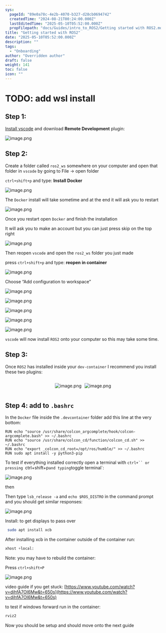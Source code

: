 ```yaml
---
sys:
  pageId: "89e0a78c-4e2b-4070-b327-d28cb0694742"
  createdTime: "2024-08-21T00:24:00.000Z"
  lastEditedTime: "2025-05-10T05:52:00.000Z"
  propFilepath: "docs/Guides/intro_to_ROS2/Getting started with ROS2.md"
title: "Getting started with ROS2"
date: "2025-05-10T05:52:00.000Z"
description: ""
tags:
  - "Onboarding"
author: "Overridden author"
draft: false
weight: 141
toc: false
icon: ""
---
```


# TODO: add wsl install

## Step 1:

[Install vscode](https://code.visualstudio.com/download) and download **Remote Development** plugin:

![image.png](https://prod-files-secure.s3.us-west-2.amazonaws.com/d518164a-d88e-44d1-a4ee-3adb3bd8bce0/efb52993-1881-4a40-b95e-6f020334f022/image.png?X-Amz-Algorithm=AWS4-HMAC-SHA256&X-Amz-Content-Sha256=UNSIGNED-PAYLOAD&X-Amz-Credential=ASIAZI2LB4665X23FZN4%2F20250512%2Fus-west-2%2Fs3%2Faws4_request&X-Amz-Date=20250512T150939Z&X-Amz-Expires=3600&X-Amz-Security-Token=IQoJb3JpZ2luX2VjEC8aCXVzLXdlc3QtMiJHMEUCIQD0bzXuQnPm4SGT8UAwSjIKT6mJ%2Ff6cA7q8tzudQeq7qwIgPYTvmOwii6fj%2FtZM3zq489TaqO%2FNdAcblGBR5pm2j1IqiAQI2P%2F%2F%2F%2F%2F%2F%2F%2F%2F%2FARAAGgw2Mzc0MjMxODM4MDUiDHKM4xVIr3Bj%2Fr7DkyrcA3dYJPwl%2BXDuFh%2BNGpbwUyvetmoCi1CFRQ9OuFocQzrtW7U2Y7yJzla6C%2FEjagGlzQiWNQx16sqdDP2q4nymE9vz8fYfK8l8eSMsFi%2BYf%2Fpg14KZleKcGCFjIP3JXp49f0uVLAMTSS6g%2BMR7Et4EMe3X7kbsbhRwEk845Ipx5H9Ge1va9hnouZgWfwclWZDVCmVaZd6xxAGtDsplmF7FX%2B5CfPEXRLCof4Oqquj9RBIRZi6beNV9HYcDHVjvMnpQbCgJLy3Iwkiojkfm1Vxt7rrQqGZbFef4clGlCwV7UZH%2FQThjPpJzYVD%2FEKjZlKsBjUT9G1%2F0m8isM%2BnxdZjKb%2FhdGF5p2Z9%2B30%2Fbu1Q6w8o70qygXH2%2BSFTRBrwCMvtydwCzhJqji51tljm0U%2Fw3fvFI%2BC12Gawic%2Ft7WQ%2B7VVMCk17lwelwknkPpfEucVAAz0J5h%2B7WD6qu7YehbGdwI2ZEQWuQJjepstIS9XNqqgLKcfo4l3QfNgTQN%2BfUNNY5hqeujqT%2BQeYb3S0yMeU9Y8obkggIbrolNHss56wclmX%2FcLlhxayom3U4whO%2B%2FdqSptVOFk9ZN0nJGhVzYo69MD7BxbY0HHzH%2FaX0i8E%2FH3tFCd0bZaZ7TMZiniObMN6diMEGOqUBvgNyxZy0hBZerD%2FJIcuVTA3LslH%2B6GI%2BA%2Fk9VCG%2BTkeg2b5ddiUL1OLW8vzv2acTWr1Zq4Q6zww9ISIrUaqtvtOPTYCAPkIwj1l7tZb8Si%2Bg7GfqdvNSnnRJiBg3FxNrLUvA0QWd8CiyRLpopiId%2Fn6gGEoquvqMt%2Fah2oXVt8cSk4BC3piPtiO0GdDVrjbyCk6uug2NGPjuaL%2FdFaf3%2BGpw5bDi&X-Amz-Signature=493b67e5444ecb301dc015cde458e638c381145ee59eb3bb61fbcfe58963ae1d&X-Amz-SignedHeaders=host&x-id=GetObject)

## Step 2:

Create a folder called `ros2_ws` somewhere on your computer and open that folder in `vscode` by going to File → open folder 

`ctrl+shift+p` and type: **Install Docker**

![image.png](https://prod-files-secure.s3.us-west-2.amazonaws.com/d518164a-d88e-44d1-a4ee-3adb3bd8bce0/2269dc0e-1cd5-47ff-bceb-c04ad9b2eab0/image.png?X-Amz-Algorithm=AWS4-HMAC-SHA256&X-Amz-Content-Sha256=UNSIGNED-PAYLOAD&X-Amz-Credential=ASIAZI2LB4665X23FZN4%2F20250512%2Fus-west-2%2Fs3%2Faws4_request&X-Amz-Date=20250512T150939Z&X-Amz-Expires=3600&X-Amz-Security-Token=IQoJb3JpZ2luX2VjEC8aCXVzLXdlc3QtMiJHMEUCIQD0bzXuQnPm4SGT8UAwSjIKT6mJ%2Ff6cA7q8tzudQeq7qwIgPYTvmOwii6fj%2FtZM3zq489TaqO%2FNdAcblGBR5pm2j1IqiAQI2P%2F%2F%2F%2F%2F%2F%2F%2F%2F%2FARAAGgw2Mzc0MjMxODM4MDUiDHKM4xVIr3Bj%2Fr7DkyrcA3dYJPwl%2BXDuFh%2BNGpbwUyvetmoCi1CFRQ9OuFocQzrtW7U2Y7yJzla6C%2FEjagGlzQiWNQx16sqdDP2q4nymE9vz8fYfK8l8eSMsFi%2BYf%2Fpg14KZleKcGCFjIP3JXp49f0uVLAMTSS6g%2BMR7Et4EMe3X7kbsbhRwEk845Ipx5H9Ge1va9hnouZgWfwclWZDVCmVaZd6xxAGtDsplmF7FX%2B5CfPEXRLCof4Oqquj9RBIRZi6beNV9HYcDHVjvMnpQbCgJLy3Iwkiojkfm1Vxt7rrQqGZbFef4clGlCwV7UZH%2FQThjPpJzYVD%2FEKjZlKsBjUT9G1%2F0m8isM%2BnxdZjKb%2FhdGF5p2Z9%2B30%2Fbu1Q6w8o70qygXH2%2BSFTRBrwCMvtydwCzhJqji51tljm0U%2Fw3fvFI%2BC12Gawic%2Ft7WQ%2B7VVMCk17lwelwknkPpfEucVAAz0J5h%2B7WD6qu7YehbGdwI2ZEQWuQJjepstIS9XNqqgLKcfo4l3QfNgTQN%2BfUNNY5hqeujqT%2BQeYb3S0yMeU9Y8obkggIbrolNHss56wclmX%2FcLlhxayom3U4whO%2B%2FdqSptVOFk9ZN0nJGhVzYo69MD7BxbY0HHzH%2FaX0i8E%2FH3tFCd0bZaZ7TMZiniObMN6diMEGOqUBvgNyxZy0hBZerD%2FJIcuVTA3LslH%2B6GI%2BA%2Fk9VCG%2BTkeg2b5ddiUL1OLW8vzv2acTWr1Zq4Q6zww9ISIrUaqtvtOPTYCAPkIwj1l7tZb8Si%2Bg7GfqdvNSnnRJiBg3FxNrLUvA0QWd8CiyRLpopiId%2Fn6gGEoquvqMt%2Fah2oXVt8cSk4BC3piPtiO0GdDVrjbyCk6uug2NGPjuaL%2FdFaf3%2BGpw5bDi&X-Amz-Signature=fe9653ee0d62bb7566582bb59ac74a490d1215a4f296c064aa5692168faa01c2&X-Amz-SignedHeaders=host&x-id=GetObject)

The `Docker` install will take sometime and at the end it will ask you to restart

![image.png](https://prod-files-secure.s3.us-west-2.amazonaws.com/d518164a-d88e-44d1-a4ee-3adb3bd8bce0/ed233f78-be33-4b1f-b89c-9c346c0e961e/image.png?X-Amz-Algorithm=AWS4-HMAC-SHA256&X-Amz-Content-Sha256=UNSIGNED-PAYLOAD&X-Amz-Credential=ASIAZI2LB4665X23FZN4%2F20250512%2Fus-west-2%2Fs3%2Faws4_request&X-Amz-Date=20250512T150939Z&X-Amz-Expires=3600&X-Amz-Security-Token=IQoJb3JpZ2luX2VjEC8aCXVzLXdlc3QtMiJHMEUCIQD0bzXuQnPm4SGT8UAwSjIKT6mJ%2Ff6cA7q8tzudQeq7qwIgPYTvmOwii6fj%2FtZM3zq489TaqO%2FNdAcblGBR5pm2j1IqiAQI2P%2F%2F%2F%2F%2F%2F%2F%2F%2F%2FARAAGgw2Mzc0MjMxODM4MDUiDHKM4xVIr3Bj%2Fr7DkyrcA3dYJPwl%2BXDuFh%2BNGpbwUyvetmoCi1CFRQ9OuFocQzrtW7U2Y7yJzla6C%2FEjagGlzQiWNQx16sqdDP2q4nymE9vz8fYfK8l8eSMsFi%2BYf%2Fpg14KZleKcGCFjIP3JXp49f0uVLAMTSS6g%2BMR7Et4EMe3X7kbsbhRwEk845Ipx5H9Ge1va9hnouZgWfwclWZDVCmVaZd6xxAGtDsplmF7FX%2B5CfPEXRLCof4Oqquj9RBIRZi6beNV9HYcDHVjvMnpQbCgJLy3Iwkiojkfm1Vxt7rrQqGZbFef4clGlCwV7UZH%2FQThjPpJzYVD%2FEKjZlKsBjUT9G1%2F0m8isM%2BnxdZjKb%2FhdGF5p2Z9%2B30%2Fbu1Q6w8o70qygXH2%2BSFTRBrwCMvtydwCzhJqji51tljm0U%2Fw3fvFI%2BC12Gawic%2Ft7WQ%2B7VVMCk17lwelwknkPpfEucVAAz0J5h%2B7WD6qu7YehbGdwI2ZEQWuQJjepstIS9XNqqgLKcfo4l3QfNgTQN%2BfUNNY5hqeujqT%2BQeYb3S0yMeU9Y8obkggIbrolNHss56wclmX%2FcLlhxayom3U4whO%2B%2FdqSptVOFk9ZN0nJGhVzYo69MD7BxbY0HHzH%2FaX0i8E%2FH3tFCd0bZaZ7TMZiniObMN6diMEGOqUBvgNyxZy0hBZerD%2FJIcuVTA3LslH%2B6GI%2BA%2Fk9VCG%2BTkeg2b5ddiUL1OLW8vzv2acTWr1Zq4Q6zww9ISIrUaqtvtOPTYCAPkIwj1l7tZb8Si%2Bg7GfqdvNSnnRJiBg3FxNrLUvA0QWd8CiyRLpopiId%2Fn6gGEoquvqMt%2Fah2oXVt8cSk4BC3piPtiO0GdDVrjbyCk6uug2NGPjuaL%2FdFaf3%2BGpw5bDi&X-Amz-Signature=feed9865bc0a0eba15be3cae6be5046b3a0cd43a78a4f15551ac88500d2fec7f&X-Amz-SignedHeaders=host&x-id=GetObject)

Once you restart open `Docker` and finish the installation

It will ask you to make an account but you can just press skip on the top right

![image.png](https://prod-files-secure.s3.us-west-2.amazonaws.com/d518164a-d88e-44d1-a4ee-3adb3bd8bce0/21010ad9-1659-4fd9-9f59-9932a09b2a3d/image.png?X-Amz-Algorithm=AWS4-HMAC-SHA256&X-Amz-Content-Sha256=UNSIGNED-PAYLOAD&X-Amz-Credential=ASIAZI2LB4665X23FZN4%2F20250512%2Fus-west-2%2Fs3%2Faws4_request&X-Amz-Date=20250512T150939Z&X-Amz-Expires=3600&X-Amz-Security-Token=IQoJb3JpZ2luX2VjEC8aCXVzLXdlc3QtMiJHMEUCIQD0bzXuQnPm4SGT8UAwSjIKT6mJ%2Ff6cA7q8tzudQeq7qwIgPYTvmOwii6fj%2FtZM3zq489TaqO%2FNdAcblGBR5pm2j1IqiAQI2P%2F%2F%2F%2F%2F%2F%2F%2F%2F%2FARAAGgw2Mzc0MjMxODM4MDUiDHKM4xVIr3Bj%2Fr7DkyrcA3dYJPwl%2BXDuFh%2BNGpbwUyvetmoCi1CFRQ9OuFocQzrtW7U2Y7yJzla6C%2FEjagGlzQiWNQx16sqdDP2q4nymE9vz8fYfK8l8eSMsFi%2BYf%2Fpg14KZleKcGCFjIP3JXp49f0uVLAMTSS6g%2BMR7Et4EMe3X7kbsbhRwEk845Ipx5H9Ge1va9hnouZgWfwclWZDVCmVaZd6xxAGtDsplmF7FX%2B5CfPEXRLCof4Oqquj9RBIRZi6beNV9HYcDHVjvMnpQbCgJLy3Iwkiojkfm1Vxt7rrQqGZbFef4clGlCwV7UZH%2FQThjPpJzYVD%2FEKjZlKsBjUT9G1%2F0m8isM%2BnxdZjKb%2FhdGF5p2Z9%2B30%2Fbu1Q6w8o70qygXH2%2BSFTRBrwCMvtydwCzhJqji51tljm0U%2Fw3fvFI%2BC12Gawic%2Ft7WQ%2B7VVMCk17lwelwknkPpfEucVAAz0J5h%2B7WD6qu7YehbGdwI2ZEQWuQJjepstIS9XNqqgLKcfo4l3QfNgTQN%2BfUNNY5hqeujqT%2BQeYb3S0yMeU9Y8obkggIbrolNHss56wclmX%2FcLlhxayom3U4whO%2B%2FdqSptVOFk9ZN0nJGhVzYo69MD7BxbY0HHzH%2FaX0i8E%2FH3tFCd0bZaZ7TMZiniObMN6diMEGOqUBvgNyxZy0hBZerD%2FJIcuVTA3LslH%2B6GI%2BA%2Fk9VCG%2BTkeg2b5ddiUL1OLW8vzv2acTWr1Zq4Q6zww9ISIrUaqtvtOPTYCAPkIwj1l7tZb8Si%2Bg7GfqdvNSnnRJiBg3FxNrLUvA0QWd8CiyRLpopiId%2Fn6gGEoquvqMt%2Fah2oXVt8cSk4BC3piPtiO0GdDVrjbyCk6uug2NGPjuaL%2FdFaf3%2BGpw5bDi&X-Amz-Signature=5abc3b82d5253f83cdcaa514c996643ce8f83038e3af47f3ec3e3391d3a089f2&X-Amz-SignedHeaders=host&x-id=GetObject)

Then reopen `vscode` and open the `ros2_ws` folder you just made

press `ctrl+shift+p` and type: **reopen in container**

![image.png](https://prod-files-secure.s3.us-west-2.amazonaws.com/d518164a-d88e-44d1-a4ee-3adb3bd8bce0/4e93b8c2-41ad-488c-8095-c74205196118/image.png?X-Amz-Algorithm=AWS4-HMAC-SHA256&X-Amz-Content-Sha256=UNSIGNED-PAYLOAD&X-Amz-Credential=ASIAZI2LB4665X23FZN4%2F20250512%2Fus-west-2%2Fs3%2Faws4_request&X-Amz-Date=20250512T150939Z&X-Amz-Expires=3600&X-Amz-Security-Token=IQoJb3JpZ2luX2VjEC8aCXVzLXdlc3QtMiJHMEUCIQD0bzXuQnPm4SGT8UAwSjIKT6mJ%2Ff6cA7q8tzudQeq7qwIgPYTvmOwii6fj%2FtZM3zq489TaqO%2FNdAcblGBR5pm2j1IqiAQI2P%2F%2F%2F%2F%2F%2F%2F%2F%2F%2FARAAGgw2Mzc0MjMxODM4MDUiDHKM4xVIr3Bj%2Fr7DkyrcA3dYJPwl%2BXDuFh%2BNGpbwUyvetmoCi1CFRQ9OuFocQzrtW7U2Y7yJzla6C%2FEjagGlzQiWNQx16sqdDP2q4nymE9vz8fYfK8l8eSMsFi%2BYf%2Fpg14KZleKcGCFjIP3JXp49f0uVLAMTSS6g%2BMR7Et4EMe3X7kbsbhRwEk845Ipx5H9Ge1va9hnouZgWfwclWZDVCmVaZd6xxAGtDsplmF7FX%2B5CfPEXRLCof4Oqquj9RBIRZi6beNV9HYcDHVjvMnpQbCgJLy3Iwkiojkfm1Vxt7rrQqGZbFef4clGlCwV7UZH%2FQThjPpJzYVD%2FEKjZlKsBjUT9G1%2F0m8isM%2BnxdZjKb%2FhdGF5p2Z9%2B30%2Fbu1Q6w8o70qygXH2%2BSFTRBrwCMvtydwCzhJqji51tljm0U%2Fw3fvFI%2BC12Gawic%2Ft7WQ%2B7VVMCk17lwelwknkPpfEucVAAz0J5h%2B7WD6qu7YehbGdwI2ZEQWuQJjepstIS9XNqqgLKcfo4l3QfNgTQN%2BfUNNY5hqeujqT%2BQeYb3S0yMeU9Y8obkggIbrolNHss56wclmX%2FcLlhxayom3U4whO%2B%2FdqSptVOFk9ZN0nJGhVzYo69MD7BxbY0HHzH%2FaX0i8E%2FH3tFCd0bZaZ7TMZiniObMN6diMEGOqUBvgNyxZy0hBZerD%2FJIcuVTA3LslH%2B6GI%2BA%2Fk9VCG%2BTkeg2b5ddiUL1OLW8vzv2acTWr1Zq4Q6zww9ISIrUaqtvtOPTYCAPkIwj1l7tZb8Si%2Bg7GfqdvNSnnRJiBg3FxNrLUvA0QWd8CiyRLpopiId%2Fn6gGEoquvqMt%2Fah2oXVt8cSk4BC3piPtiO0GdDVrjbyCk6uug2NGPjuaL%2FdFaf3%2BGpw5bDi&X-Amz-Signature=48e4583be1ab3907981bd9d97de4da8a260c52f4a76c3048bcfa623c40fa7a3c&X-Amz-SignedHeaders=host&x-id=GetObject)

Choose “Add configuration to workspace”

![image.png](https://prod-files-secure.s3.us-west-2.amazonaws.com/d518164a-d88e-44d1-a4ee-3adb3bd8bce0/9560b282-5060-4989-ba37-97e7b2c22476/image.png?X-Amz-Algorithm=AWS4-HMAC-SHA256&X-Amz-Content-Sha256=UNSIGNED-PAYLOAD&X-Amz-Credential=ASIAZI2LB4665X23FZN4%2F20250512%2Fus-west-2%2Fs3%2Faws4_request&X-Amz-Date=20250512T150939Z&X-Amz-Expires=3600&X-Amz-Security-Token=IQoJb3JpZ2luX2VjEC8aCXVzLXdlc3QtMiJHMEUCIQD0bzXuQnPm4SGT8UAwSjIKT6mJ%2Ff6cA7q8tzudQeq7qwIgPYTvmOwii6fj%2FtZM3zq489TaqO%2FNdAcblGBR5pm2j1IqiAQI2P%2F%2F%2F%2F%2F%2F%2F%2F%2F%2FARAAGgw2Mzc0MjMxODM4MDUiDHKM4xVIr3Bj%2Fr7DkyrcA3dYJPwl%2BXDuFh%2BNGpbwUyvetmoCi1CFRQ9OuFocQzrtW7U2Y7yJzla6C%2FEjagGlzQiWNQx16sqdDP2q4nymE9vz8fYfK8l8eSMsFi%2BYf%2Fpg14KZleKcGCFjIP3JXp49f0uVLAMTSS6g%2BMR7Et4EMe3X7kbsbhRwEk845Ipx5H9Ge1va9hnouZgWfwclWZDVCmVaZd6xxAGtDsplmF7FX%2B5CfPEXRLCof4Oqquj9RBIRZi6beNV9HYcDHVjvMnpQbCgJLy3Iwkiojkfm1Vxt7rrQqGZbFef4clGlCwV7UZH%2FQThjPpJzYVD%2FEKjZlKsBjUT9G1%2F0m8isM%2BnxdZjKb%2FhdGF5p2Z9%2B30%2Fbu1Q6w8o70qygXH2%2BSFTRBrwCMvtydwCzhJqji51tljm0U%2Fw3fvFI%2BC12Gawic%2Ft7WQ%2B7VVMCk17lwelwknkPpfEucVAAz0J5h%2B7WD6qu7YehbGdwI2ZEQWuQJjepstIS9XNqqgLKcfo4l3QfNgTQN%2BfUNNY5hqeujqT%2BQeYb3S0yMeU9Y8obkggIbrolNHss56wclmX%2FcLlhxayom3U4whO%2B%2FdqSptVOFk9ZN0nJGhVzYo69MD7BxbY0HHzH%2FaX0i8E%2FH3tFCd0bZaZ7TMZiniObMN6diMEGOqUBvgNyxZy0hBZerD%2FJIcuVTA3LslH%2B6GI%2BA%2Fk9VCG%2BTkeg2b5ddiUL1OLW8vzv2acTWr1Zq4Q6zww9ISIrUaqtvtOPTYCAPkIwj1l7tZb8Si%2Bg7GfqdvNSnnRJiBg3FxNrLUvA0QWd8CiyRLpopiId%2Fn6gGEoquvqMt%2Fah2oXVt8cSk4BC3piPtiO0GdDVrjbyCk6uug2NGPjuaL%2FdFaf3%2BGpw5bDi&X-Amz-Signature=9303e4bfca6be0c74e82e6626a1cb71cb72348e7d495ab14cf3b2f0613247be9&X-Amz-SignedHeaders=host&x-id=GetObject)

![image.png](https://prod-files-secure.s3.us-west-2.amazonaws.com/d518164a-d88e-44d1-a4ee-3adb3bd8bce0/2ee63f81-886b-48e8-a553-dc6e5eac99e4/image.png?X-Amz-Algorithm=AWS4-HMAC-SHA256&X-Amz-Content-Sha256=UNSIGNED-PAYLOAD&X-Amz-Credential=ASIAZI2LB4665X23FZN4%2F20250512%2Fus-west-2%2Fs3%2Faws4_request&X-Amz-Date=20250512T150939Z&X-Amz-Expires=3600&X-Amz-Security-Token=IQoJb3JpZ2luX2VjEC8aCXVzLXdlc3QtMiJHMEUCIQD0bzXuQnPm4SGT8UAwSjIKT6mJ%2Ff6cA7q8tzudQeq7qwIgPYTvmOwii6fj%2FtZM3zq489TaqO%2FNdAcblGBR5pm2j1IqiAQI2P%2F%2F%2F%2F%2F%2F%2F%2F%2F%2FARAAGgw2Mzc0MjMxODM4MDUiDHKM4xVIr3Bj%2Fr7DkyrcA3dYJPwl%2BXDuFh%2BNGpbwUyvetmoCi1CFRQ9OuFocQzrtW7U2Y7yJzla6C%2FEjagGlzQiWNQx16sqdDP2q4nymE9vz8fYfK8l8eSMsFi%2BYf%2Fpg14KZleKcGCFjIP3JXp49f0uVLAMTSS6g%2BMR7Et4EMe3X7kbsbhRwEk845Ipx5H9Ge1va9hnouZgWfwclWZDVCmVaZd6xxAGtDsplmF7FX%2B5CfPEXRLCof4Oqquj9RBIRZi6beNV9HYcDHVjvMnpQbCgJLy3Iwkiojkfm1Vxt7rrQqGZbFef4clGlCwV7UZH%2FQThjPpJzYVD%2FEKjZlKsBjUT9G1%2F0m8isM%2BnxdZjKb%2FhdGF5p2Z9%2B30%2Fbu1Q6w8o70qygXH2%2BSFTRBrwCMvtydwCzhJqji51tljm0U%2Fw3fvFI%2BC12Gawic%2Ft7WQ%2B7VVMCk17lwelwknkPpfEucVAAz0J5h%2B7WD6qu7YehbGdwI2ZEQWuQJjepstIS9XNqqgLKcfo4l3QfNgTQN%2BfUNNY5hqeujqT%2BQeYb3S0yMeU9Y8obkggIbrolNHss56wclmX%2FcLlhxayom3U4whO%2B%2FdqSptVOFk9ZN0nJGhVzYo69MD7BxbY0HHzH%2FaX0i8E%2FH3tFCd0bZaZ7TMZiniObMN6diMEGOqUBvgNyxZy0hBZerD%2FJIcuVTA3LslH%2B6GI%2BA%2Fk9VCG%2BTkeg2b5ddiUL1OLW8vzv2acTWr1Zq4Q6zww9ISIrUaqtvtOPTYCAPkIwj1l7tZb8Si%2Bg7GfqdvNSnnRJiBg3FxNrLUvA0QWd8CiyRLpopiId%2Fn6gGEoquvqMt%2Fah2oXVt8cSk4BC3piPtiO0GdDVrjbyCk6uug2NGPjuaL%2FdFaf3%2BGpw5bDi&X-Amz-Signature=b4f95446df5baaca5b77b0106af8f15935e25c6037865437c15b93cc41906893&X-Amz-SignedHeaders=host&x-id=GetObject)

![image.png](https://prod-files-secure.s3.us-west-2.amazonaws.com/d518164a-d88e-44d1-a4ee-3adb3bd8bce0/ae1580b2-b048-407e-aed9-b584224a7a04/image.png?X-Amz-Algorithm=AWS4-HMAC-SHA256&X-Amz-Content-Sha256=UNSIGNED-PAYLOAD&X-Amz-Credential=ASIAZI2LB4665X23FZN4%2F20250512%2Fus-west-2%2Fs3%2Faws4_request&X-Amz-Date=20250512T150939Z&X-Amz-Expires=3600&X-Amz-Security-Token=IQoJb3JpZ2luX2VjEC8aCXVzLXdlc3QtMiJHMEUCIQD0bzXuQnPm4SGT8UAwSjIKT6mJ%2Ff6cA7q8tzudQeq7qwIgPYTvmOwii6fj%2FtZM3zq489TaqO%2FNdAcblGBR5pm2j1IqiAQI2P%2F%2F%2F%2F%2F%2F%2F%2F%2F%2FARAAGgw2Mzc0MjMxODM4MDUiDHKM4xVIr3Bj%2Fr7DkyrcA3dYJPwl%2BXDuFh%2BNGpbwUyvetmoCi1CFRQ9OuFocQzrtW7U2Y7yJzla6C%2FEjagGlzQiWNQx16sqdDP2q4nymE9vz8fYfK8l8eSMsFi%2BYf%2Fpg14KZleKcGCFjIP3JXp49f0uVLAMTSS6g%2BMR7Et4EMe3X7kbsbhRwEk845Ipx5H9Ge1va9hnouZgWfwclWZDVCmVaZd6xxAGtDsplmF7FX%2B5CfPEXRLCof4Oqquj9RBIRZi6beNV9HYcDHVjvMnpQbCgJLy3Iwkiojkfm1Vxt7rrQqGZbFef4clGlCwV7UZH%2FQThjPpJzYVD%2FEKjZlKsBjUT9G1%2F0m8isM%2BnxdZjKb%2FhdGF5p2Z9%2B30%2Fbu1Q6w8o70qygXH2%2BSFTRBrwCMvtydwCzhJqji51tljm0U%2Fw3fvFI%2BC12Gawic%2Ft7WQ%2B7VVMCk17lwelwknkPpfEucVAAz0J5h%2B7WD6qu7YehbGdwI2ZEQWuQJjepstIS9XNqqgLKcfo4l3QfNgTQN%2BfUNNY5hqeujqT%2BQeYb3S0yMeU9Y8obkggIbrolNHss56wclmX%2FcLlhxayom3U4whO%2B%2FdqSptVOFk9ZN0nJGhVzYo69MD7BxbY0HHzH%2FaX0i8E%2FH3tFCd0bZaZ7TMZiniObMN6diMEGOqUBvgNyxZy0hBZerD%2FJIcuVTA3LslH%2B6GI%2BA%2Fk9VCG%2BTkeg2b5ddiUL1OLW8vzv2acTWr1Zq4Q6zww9ISIrUaqtvtOPTYCAPkIwj1l7tZb8Si%2Bg7GfqdvNSnnRJiBg3FxNrLUvA0QWd8CiyRLpopiId%2Fn6gGEoquvqMt%2Fah2oXVt8cSk4BC3piPtiO0GdDVrjbyCk6uug2NGPjuaL%2FdFaf3%2BGpw5bDi&X-Amz-Signature=4f4504320914a8a3afceaa27df109cab8d81e7b997bc978568e44ca5580be346&X-Amz-SignedHeaders=host&x-id=GetObject)

![image.png](https://prod-files-secure.s3.us-west-2.amazonaws.com/d518164a-d88e-44d1-a4ee-3adb3bd8bce0/53255b28-f75e-430f-b9e3-c0ac8577e42b/image.png?X-Amz-Algorithm=AWS4-HMAC-SHA256&X-Amz-Content-Sha256=UNSIGNED-PAYLOAD&X-Amz-Credential=ASIAZI2LB4665X23FZN4%2F20250512%2Fus-west-2%2Fs3%2Faws4_request&X-Amz-Date=20250512T150939Z&X-Amz-Expires=3600&X-Amz-Security-Token=IQoJb3JpZ2luX2VjEC8aCXVzLXdlc3QtMiJHMEUCIQD0bzXuQnPm4SGT8UAwSjIKT6mJ%2Ff6cA7q8tzudQeq7qwIgPYTvmOwii6fj%2FtZM3zq489TaqO%2FNdAcblGBR5pm2j1IqiAQI2P%2F%2F%2F%2F%2F%2F%2F%2F%2F%2FARAAGgw2Mzc0MjMxODM4MDUiDHKM4xVIr3Bj%2Fr7DkyrcA3dYJPwl%2BXDuFh%2BNGpbwUyvetmoCi1CFRQ9OuFocQzrtW7U2Y7yJzla6C%2FEjagGlzQiWNQx16sqdDP2q4nymE9vz8fYfK8l8eSMsFi%2BYf%2Fpg14KZleKcGCFjIP3JXp49f0uVLAMTSS6g%2BMR7Et4EMe3X7kbsbhRwEk845Ipx5H9Ge1va9hnouZgWfwclWZDVCmVaZd6xxAGtDsplmF7FX%2B5CfPEXRLCof4Oqquj9RBIRZi6beNV9HYcDHVjvMnpQbCgJLy3Iwkiojkfm1Vxt7rrQqGZbFef4clGlCwV7UZH%2FQThjPpJzYVD%2FEKjZlKsBjUT9G1%2F0m8isM%2BnxdZjKb%2FhdGF5p2Z9%2B30%2Fbu1Q6w8o70qygXH2%2BSFTRBrwCMvtydwCzhJqji51tljm0U%2Fw3fvFI%2BC12Gawic%2Ft7WQ%2B7VVMCk17lwelwknkPpfEucVAAz0J5h%2B7WD6qu7YehbGdwI2ZEQWuQJjepstIS9XNqqgLKcfo4l3QfNgTQN%2BfUNNY5hqeujqT%2BQeYb3S0yMeU9Y8obkggIbrolNHss56wclmX%2FcLlhxayom3U4whO%2B%2FdqSptVOFk9ZN0nJGhVzYo69MD7BxbY0HHzH%2FaX0i8E%2FH3tFCd0bZaZ7TMZiniObMN6diMEGOqUBvgNyxZy0hBZerD%2FJIcuVTA3LslH%2B6GI%2BA%2Fk9VCG%2BTkeg2b5ddiUL1OLW8vzv2acTWr1Zq4Q6zww9ISIrUaqtvtOPTYCAPkIwj1l7tZb8Si%2Bg7GfqdvNSnnRJiBg3FxNrLUvA0QWd8CiyRLpopiId%2Fn6gGEoquvqMt%2Fah2oXVt8cSk4BC3piPtiO0GdDVrjbyCk6uug2NGPjuaL%2FdFaf3%2BGpw5bDi&X-Amz-Signature=e36fedd787271bab7856e9d20692223b85856f5c835a3112780e5da87a7d449a&X-Amz-SignedHeaders=host&x-id=GetObject)

![image.png](https://prod-files-secure.s3.us-west-2.amazonaws.com/d518164a-d88e-44d1-a4ee-3adb3bd8bce0/7c562767-5af9-4ffb-97d1-327bcdf4ee00/image.png?X-Amz-Algorithm=AWS4-HMAC-SHA256&X-Amz-Content-Sha256=UNSIGNED-PAYLOAD&X-Amz-Credential=ASIAZI2LB4665X23FZN4%2F20250512%2Fus-west-2%2Fs3%2Faws4_request&X-Amz-Date=20250512T150939Z&X-Amz-Expires=3600&X-Amz-Security-Token=IQoJb3JpZ2luX2VjEC8aCXVzLXdlc3QtMiJHMEUCIQD0bzXuQnPm4SGT8UAwSjIKT6mJ%2Ff6cA7q8tzudQeq7qwIgPYTvmOwii6fj%2FtZM3zq489TaqO%2FNdAcblGBR5pm2j1IqiAQI2P%2F%2F%2F%2F%2F%2F%2F%2F%2F%2FARAAGgw2Mzc0MjMxODM4MDUiDHKM4xVIr3Bj%2Fr7DkyrcA3dYJPwl%2BXDuFh%2BNGpbwUyvetmoCi1CFRQ9OuFocQzrtW7U2Y7yJzla6C%2FEjagGlzQiWNQx16sqdDP2q4nymE9vz8fYfK8l8eSMsFi%2BYf%2Fpg14KZleKcGCFjIP3JXp49f0uVLAMTSS6g%2BMR7Et4EMe3X7kbsbhRwEk845Ipx5H9Ge1va9hnouZgWfwclWZDVCmVaZd6xxAGtDsplmF7FX%2B5CfPEXRLCof4Oqquj9RBIRZi6beNV9HYcDHVjvMnpQbCgJLy3Iwkiojkfm1Vxt7rrQqGZbFef4clGlCwV7UZH%2FQThjPpJzYVD%2FEKjZlKsBjUT9G1%2F0m8isM%2BnxdZjKb%2FhdGF5p2Z9%2B30%2Fbu1Q6w8o70qygXH2%2BSFTRBrwCMvtydwCzhJqji51tljm0U%2Fw3fvFI%2BC12Gawic%2Ft7WQ%2B7VVMCk17lwelwknkPpfEucVAAz0J5h%2B7WD6qu7YehbGdwI2ZEQWuQJjepstIS9XNqqgLKcfo4l3QfNgTQN%2BfUNNY5hqeujqT%2BQeYb3S0yMeU9Y8obkggIbrolNHss56wclmX%2FcLlhxayom3U4whO%2B%2FdqSptVOFk9ZN0nJGhVzYo69MD7BxbY0HHzH%2FaX0i8E%2FH3tFCd0bZaZ7TMZiniObMN6diMEGOqUBvgNyxZy0hBZerD%2FJIcuVTA3LslH%2B6GI%2BA%2Fk9VCG%2BTkeg2b5ddiUL1OLW8vzv2acTWr1Zq4Q6zww9ISIrUaqtvtOPTYCAPkIwj1l7tZb8Si%2Bg7GfqdvNSnnRJiBg3FxNrLUvA0QWd8CiyRLpopiId%2Fn6gGEoquvqMt%2Fah2oXVt8cSk4BC3piPtiO0GdDVrjbyCk6uug2NGPjuaL%2FdFaf3%2BGpw5bDi&X-Amz-Signature=0784ef654cd0f135b1f6aa4a39b41f085e18e7d3bd6dee4d20a07801237c60ba&X-Amz-SignedHeaders=host&x-id=GetObject)

`vscode` will now install `ROS2` onto your computer so this may take some time.

## Step 3:

Once `ROS2` has installed inside your `dev-container` I recommend you install these two plugins:

<div style="display: flex;flex-direction: row; column-gap:10px; max-width: 630px;justify-content: center;">
<div>

![image.png](https://prod-files-secure.s3.us-west-2.amazonaws.com/d518164a-d88e-44d1-a4ee-3adb3bd8bce0/3fc3d550-5a54-4ba1-ba6b-faa01cdb7369/image.png?X-Amz-Algorithm=AWS4-HMAC-SHA256&X-Amz-Content-Sha256=UNSIGNED-PAYLOAD&X-Amz-Credential=ASIAZI2LB466T7K7SGTA%2F20250512%2Fus-west-2%2Fs3%2Faws4_request&X-Amz-Date=20250512T150943Z&X-Amz-Expires=3600&X-Amz-Security-Token=IQoJb3JpZ2luX2VjEC4aCXVzLXdlc3QtMiJGMEQCIB%2FhxR8%2B9PE9GO5rqM9Hl6HrqisunK%2B7j0Vi1EMZ4NnwAiA9ckNGrwF2NJJWfkUWXAggg0T4NjoKk5Me6bNSoCQwzCqIBAjX%2F%2F%2F%2F%2F%2F%2F%2F%2F%2F8BEAAaDDYzNzQyMzE4MzgwNSIM6GT6Tkfm%2BxhhH37kKtwDD6uTvk6m1GiJuoqdDB7fLH80NzRnPbrBkiWdZCk6PUAWdHd6gKBwL1nZHLRzSpP4QvjfTnemGSo5NWQ7xGpwUPmvu5s4ngjV%2FYivFqlcRMCD4RKGBdCfuawOp6RBItplD%2Bi8N%2Bn%2BJhC6jL98HG73xxCza5yhetMSo6ybsTQ9HJDPmsDuf9LTgLvqE55GiQluJA7Lq2zRld39baU9OjxNfv87P2uVAi5s%2BdDyUnAuT%2FoxeiEpkX96YkLULgDlTfZQxn7%2Bkm75jIlfYOQ%2FnJeZ9cukewXJbxNzxthexjhqiL%2FFNqkf9qAZf5j68LHAMS%2FfqG6bQ1uarjFPQAXLhQIPKTgDQ9UdNXyfUTEuFaFIQXQAf8M%2FOaD0aif6ax5MJBF4HCmjCCtb2OQLr%2BNUlkVIS9xkFibYuQeDK4RP6cygx7ePRicT13InyoVJvbOmPuu5vbf3OhN2BwR%2Ba%2Fbe757Z3GqjKo%2F56mOGdwIX9mgcry1dIPWMwapzCbKcbFqH0MkZ5o1K5mulxwDps7fzHXcdzNLSziKJQuqu1MlA6GJVGFD3WItcrcoW8nZWaBt1o9QKh7P8Gb7Q02UMiA%2Fq8o0r7tyU2mwz5M5aah%2Ffo%2FI3nfPuEF4zW48jJE6LZV0wyYSIwQY6pgGx5GS8JiqmPWfIkHIdTIV2XWkr9EFTG6rtHzmQJiGvt7xWCSr6Aw6bJVgB2M2%2B99qiJxfDfyvyoR4bSDuwDZiglZx76plo3ika3%2B5brvPUPwJw8F3OMPTUbSXdcGe2O2wDb3VirD%2BZwKBiGvSGOz8oXQTqqi%2Bj%2BuBYHkw4u1el9bEVBDi6urcsdsP3YUIwO8mrowGuE3BCAFcjXDh27YgsqtPthdO%2B&X-Amz-Signature=8d17aab1714e7fa8f085042c2e06ef2f4ada11fc650bc928c4fb29488627fe59&X-Amz-SignedHeaders=host&x-id=GetObject)

</div>
<div>

![image.png](https://prod-files-secure.s3.us-west-2.amazonaws.com/d518164a-d88e-44d1-a4ee-3adb3bd8bce0/d994cc66-13c2-4093-a5a3-f84cf4601a82/image.png?X-Amz-Algorithm=AWS4-HMAC-SHA256&X-Amz-Content-Sha256=UNSIGNED-PAYLOAD&X-Amz-Credential=ASIAZI2LB4665V5IK5EO%2F20250512%2Fus-west-2%2Fs3%2Faws4_request&X-Amz-Date=20250512T150944Z&X-Amz-Expires=3600&X-Amz-Security-Token=IQoJb3JpZ2luX2VjEC4aCXVzLXdlc3QtMiJHMEUCIQCmcL60HtLIqQWepVwe1iZuhiOqiRkofYhWuJl9LgCftAIgI8lHL1cYDhou6%2Fixd5tVQjVhbYdflVEU9KGn9Xl3qAQqiAQI1%2F%2F%2F%2F%2F%2F%2F%2F%2F%2F%2FARAAGgw2Mzc0MjMxODM4MDUiDPCginJcateKRPUCtCrcA5a2w64KieXPf2iFKA%2FOkgaNkH3hGRRepgbhJQLNqCtQqAjR%2B6z5muPfby70twTdDS93aPEnnpY07cHNUWTV%2BKfzNRvK28BVyhEiTjwDeE%2F%2B4SNTuOd3NQ2UXWKfWHvlCoqyuPO3uJtNTOUS3LM%2FmllfcwWmipetb%2FTaspQwwdFLcEqmn%2Buu2ldnh%2BkZW6bhhsHAqJDAsdfBYAb6sdT%2FeUhH9naresNUS2wa%2Bdrcgx%2BxN13hb2tK55D%2FHwuXPjl%2BmRVijHUoh2I11Nibmjz476S9hE5cOW9cpIN5urVuVvWTS3%2FAGGVPuncUPBezXgte1aQpxu%2F9Q6sbo9r3JfhIh79qKPLdbsL5ZXc6X4O78M1tMDOMtq3pCYNaBswcc%2FVQogaaorLfIavnUW1Cb1RfKRojXhuKiFar2xaW9bKNH1U8NsC1e923QnkbnkfiyK6KwXmjXcf%2FnGs6RpuLJcqx4NhlZYOm4PhjHhFft4uBkV0oleU%2B6m6DYo0%2BvQQK28hX4owRHF7SPCd35wpijyG6Wa2565htvhf%2FDO6jfW%2BsHafRP3LYwPlyKquhLGfXD8TRneZajsx5sQQELUZhxVrF%2BS4UIjFs5JMo%2BXEcPwF8UOn9WLbrV%2F%2FHWO7kEGp4MKaEiMEGOqUBKPrP6XOp0YG5QLvc5JYQYaH%2BssjEfKouKilga0xrsEuKQ5f5FxdXzH5GgfwhN8ne9Xy%2BiDHM%2FqeEfFT%2F2klP8c5Nf%2BXdfJ5QHHFs%2FEYCbexCocJk8vagQ8wqyr8%2F6pGm5JXdsLvSQeaQ4qIKYFJaQ%2B6IDyA7q9EtilARG4QAIkrSF3RwUWgl4xZNJOPp23WwDJXWUrW6LLQa8RCdDGG0FnP41c3y&X-Amz-Signature=a016141bc056847e9c2775ae0c3532f8db70f6a6d527e5a7f2912ffcd72af55f&X-Amz-SignedHeaders=host&x-id=GetObject)

</div>
</div>

## Step 4: add to `.bashrc`

In the `Docker` file inside the `.devcontainer` folder add this line at the very bottom: 

```docker
RUN echo "source /usr/share/colcon_argcomplete/hook/colcon-argcomplete.bash" >> ~/.bashrc
RUN echo "source /usr/share/colcon_cd/function/colcon_cd.sh" >> ~/.bashrc
RUN echo "export _colcon_cd_root=/opt/ros/humble/" >> ~/.bashrc
RUN sudo apt install -y python3-pip 
```

To test if everything installed correctly open a terminal with `ctrl+`` or pressing `ctrl+shift+p` and typing `toggle terminal`:

![image.png](https://prod-files-secure.s3.us-west-2.amazonaws.com/d518164a-d88e-44d1-a4ee-3adb3bd8bce0/6a4943d8-b04e-4c02-9a58-775f3384d1a5/image.png?X-Amz-Algorithm=AWS4-HMAC-SHA256&X-Amz-Content-Sha256=UNSIGNED-PAYLOAD&X-Amz-Credential=ASIAZI2LB4665X23FZN4%2F20250512%2Fus-west-2%2Fs3%2Faws4_request&X-Amz-Date=20250512T150939Z&X-Amz-Expires=3600&X-Amz-Security-Token=IQoJb3JpZ2luX2VjEC8aCXVzLXdlc3QtMiJHMEUCIQD0bzXuQnPm4SGT8UAwSjIKT6mJ%2Ff6cA7q8tzudQeq7qwIgPYTvmOwii6fj%2FtZM3zq489TaqO%2FNdAcblGBR5pm2j1IqiAQI2P%2F%2F%2F%2F%2F%2F%2F%2F%2F%2FARAAGgw2Mzc0MjMxODM4MDUiDHKM4xVIr3Bj%2Fr7DkyrcA3dYJPwl%2BXDuFh%2BNGpbwUyvetmoCi1CFRQ9OuFocQzrtW7U2Y7yJzla6C%2FEjagGlzQiWNQx16sqdDP2q4nymE9vz8fYfK8l8eSMsFi%2BYf%2Fpg14KZleKcGCFjIP3JXp49f0uVLAMTSS6g%2BMR7Et4EMe3X7kbsbhRwEk845Ipx5H9Ge1va9hnouZgWfwclWZDVCmVaZd6xxAGtDsplmF7FX%2B5CfPEXRLCof4Oqquj9RBIRZi6beNV9HYcDHVjvMnpQbCgJLy3Iwkiojkfm1Vxt7rrQqGZbFef4clGlCwV7UZH%2FQThjPpJzYVD%2FEKjZlKsBjUT9G1%2F0m8isM%2BnxdZjKb%2FhdGF5p2Z9%2B30%2Fbu1Q6w8o70qygXH2%2BSFTRBrwCMvtydwCzhJqji51tljm0U%2Fw3fvFI%2BC12Gawic%2Ft7WQ%2B7VVMCk17lwelwknkPpfEucVAAz0J5h%2B7WD6qu7YehbGdwI2ZEQWuQJjepstIS9XNqqgLKcfo4l3QfNgTQN%2BfUNNY5hqeujqT%2BQeYb3S0yMeU9Y8obkggIbrolNHss56wclmX%2FcLlhxayom3U4whO%2B%2FdqSptVOFk9ZN0nJGhVzYo69MD7BxbY0HHzH%2FaX0i8E%2FH3tFCd0bZaZ7TMZiniObMN6diMEGOqUBvgNyxZy0hBZerD%2FJIcuVTA3LslH%2B6GI%2BA%2Fk9VCG%2BTkeg2b5ddiUL1OLW8vzv2acTWr1Zq4Q6zww9ISIrUaqtvtOPTYCAPkIwj1l7tZb8Si%2Bg7GfqdvNSnnRJiBg3FxNrLUvA0QWd8CiyRLpopiId%2Fn6gGEoquvqMt%2Fah2oXVt8cSk4BC3piPtiO0GdDVrjbyCk6uug2NGPjuaL%2FdFaf3%2BGpw5bDi&X-Amz-Signature=1140b487971aa620771af21ba9ce846575da5bad3c1fb9b5d756ef5e159ead0d&X-Amz-SignedHeaders=host&x-id=GetObject)

then 

Then type `lsb_release -a` and `echo $ROS_DISTRO` in the command prompt and you should get similar responses:

![image.png](https://prod-files-secure.s3.us-west-2.amazonaws.com/d518164a-d88e-44d1-a4ee-3adb3bd8bce0/3e635dec-a805-4e85-8b9e-d000e5b71a4e/image.png?X-Amz-Algorithm=AWS4-HMAC-SHA256&X-Amz-Content-Sha256=UNSIGNED-PAYLOAD&X-Amz-Credential=ASIAZI2LB4665X23FZN4%2F20250512%2Fus-west-2%2Fs3%2Faws4_request&X-Amz-Date=20250512T150939Z&X-Amz-Expires=3600&X-Amz-Security-Token=IQoJb3JpZ2luX2VjEC8aCXVzLXdlc3QtMiJHMEUCIQD0bzXuQnPm4SGT8UAwSjIKT6mJ%2Ff6cA7q8tzudQeq7qwIgPYTvmOwii6fj%2FtZM3zq489TaqO%2FNdAcblGBR5pm2j1IqiAQI2P%2F%2F%2F%2F%2F%2F%2F%2F%2F%2FARAAGgw2Mzc0MjMxODM4MDUiDHKM4xVIr3Bj%2Fr7DkyrcA3dYJPwl%2BXDuFh%2BNGpbwUyvetmoCi1CFRQ9OuFocQzrtW7U2Y7yJzla6C%2FEjagGlzQiWNQx16sqdDP2q4nymE9vz8fYfK8l8eSMsFi%2BYf%2Fpg14KZleKcGCFjIP3JXp49f0uVLAMTSS6g%2BMR7Et4EMe3X7kbsbhRwEk845Ipx5H9Ge1va9hnouZgWfwclWZDVCmVaZd6xxAGtDsplmF7FX%2B5CfPEXRLCof4Oqquj9RBIRZi6beNV9HYcDHVjvMnpQbCgJLy3Iwkiojkfm1Vxt7rrQqGZbFef4clGlCwV7UZH%2FQThjPpJzYVD%2FEKjZlKsBjUT9G1%2F0m8isM%2BnxdZjKb%2FhdGF5p2Z9%2B30%2Fbu1Q6w8o70qygXH2%2BSFTRBrwCMvtydwCzhJqji51tljm0U%2Fw3fvFI%2BC12Gawic%2Ft7WQ%2B7VVMCk17lwelwknkPpfEucVAAz0J5h%2B7WD6qu7YehbGdwI2ZEQWuQJjepstIS9XNqqgLKcfo4l3QfNgTQN%2BfUNNY5hqeujqT%2BQeYb3S0yMeU9Y8obkggIbrolNHss56wclmX%2FcLlhxayom3U4whO%2B%2FdqSptVOFk9ZN0nJGhVzYo69MD7BxbY0HHzH%2FaX0i8E%2FH3tFCd0bZaZ7TMZiniObMN6diMEGOqUBvgNyxZy0hBZerD%2FJIcuVTA3LslH%2B6GI%2BA%2Fk9VCG%2BTkeg2b5ddiUL1OLW8vzv2acTWr1Zq4Q6zww9ISIrUaqtvtOPTYCAPkIwj1l7tZb8Si%2Bg7GfqdvNSnnRJiBg3FxNrLUvA0QWd8CiyRLpopiId%2Fn6gGEoquvqMt%2Fah2oXVt8cSk4BC3piPtiO0GdDVrjbyCk6uug2NGPjuaL%2FdFaf3%2BGpw5bDi&X-Amz-Signature=2d250b5eb2d4e4bab07da6c4a7a6b8444f9c1e0cfe094e61f36eaea6507042f7&X-Amz-SignedHeaders=host&x-id=GetObject)

Install:  to get displays to pass over

```bash
 sudo apt install xcb
```

After installing xcb in the container outside of the container run:

```python
xhost +local:
```

Note: you may have to rebuild the container:

Press `ctrl+shift+P`

![image.png](https://prod-files-secure.s3.us-west-2.amazonaws.com/d518164a-d88e-44d1-a4ee-3adb3bd8bce0/6c2be660-2618-4c38-9c26-53554f7a0b7b/image.png?X-Amz-Algorithm=AWS4-HMAC-SHA256&X-Amz-Content-Sha256=UNSIGNED-PAYLOAD&X-Amz-Credential=ASIAZI2LB4665X23FZN4%2F20250512%2Fus-west-2%2Fs3%2Faws4_request&X-Amz-Date=20250512T150939Z&X-Amz-Expires=3600&X-Amz-Security-Token=IQoJb3JpZ2luX2VjEC8aCXVzLXdlc3QtMiJHMEUCIQD0bzXuQnPm4SGT8UAwSjIKT6mJ%2Ff6cA7q8tzudQeq7qwIgPYTvmOwii6fj%2FtZM3zq489TaqO%2FNdAcblGBR5pm2j1IqiAQI2P%2F%2F%2F%2F%2F%2F%2F%2F%2F%2FARAAGgw2Mzc0MjMxODM4MDUiDHKM4xVIr3Bj%2Fr7DkyrcA3dYJPwl%2BXDuFh%2BNGpbwUyvetmoCi1CFRQ9OuFocQzrtW7U2Y7yJzla6C%2FEjagGlzQiWNQx16sqdDP2q4nymE9vz8fYfK8l8eSMsFi%2BYf%2Fpg14KZleKcGCFjIP3JXp49f0uVLAMTSS6g%2BMR7Et4EMe3X7kbsbhRwEk845Ipx5H9Ge1va9hnouZgWfwclWZDVCmVaZd6xxAGtDsplmF7FX%2B5CfPEXRLCof4Oqquj9RBIRZi6beNV9HYcDHVjvMnpQbCgJLy3Iwkiojkfm1Vxt7rrQqGZbFef4clGlCwV7UZH%2FQThjPpJzYVD%2FEKjZlKsBjUT9G1%2F0m8isM%2BnxdZjKb%2FhdGF5p2Z9%2B30%2Fbu1Q6w8o70qygXH2%2BSFTRBrwCMvtydwCzhJqji51tljm0U%2Fw3fvFI%2BC12Gawic%2Ft7WQ%2B7VVMCk17lwelwknkPpfEucVAAz0J5h%2B7WD6qu7YehbGdwI2ZEQWuQJjepstIS9XNqqgLKcfo4l3QfNgTQN%2BfUNNY5hqeujqT%2BQeYb3S0yMeU9Y8obkggIbrolNHss56wclmX%2FcLlhxayom3U4whO%2B%2FdqSptVOFk9ZN0nJGhVzYo69MD7BxbY0HHzH%2FaX0i8E%2FH3tFCd0bZaZ7TMZiniObMN6diMEGOqUBvgNyxZy0hBZerD%2FJIcuVTA3LslH%2B6GI%2BA%2Fk9VCG%2BTkeg2b5ddiUL1OLW8vzv2acTWr1Zq4Q6zww9ISIrUaqtvtOPTYCAPkIwj1l7tZb8Si%2Bg7GfqdvNSnnRJiBg3FxNrLUvA0QWd8CiyRLpopiId%2Fn6gGEoquvqMt%2Fah2oXVt8cSk4BC3piPtiO0GdDVrjbyCk6uug2NGPjuaL%2FdFaf3%2BGpw5bDi&X-Amz-Signature=a9ab19fdf0d581bc02d7b38fe8dda5da678f59ab3f7902cca6010c06eb304573&X-Amz-SignedHeaders=host&x-id=GetObject)

video guide if you get stuck: [https://www.youtube.com/watch?v=dihfA7Ol6Mw&t=650s](https://www.youtube.com/watch?v=dihfA7Ol6Mw&t=650s)

to test if windows forward run in the container:

```bash
rviz2
```

Now you should be setup and should move onto the next guide 
